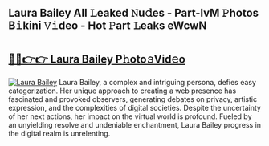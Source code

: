 ## Laura Bailey All 𝙻eaked 𝙽u𝚍es - Part-lvM 𝙿hotos B𝚒kini 𝚅𝚒deo - Hot 𝙿art 𝙻eaks eWcwN

# <h2><a href="http://ld51fw.urlbe.top/?page=Laura+Bailey">🔗🔗👉👉 Laura Bailey P𝚑oto𝚜Vid𝚎o</a></h2>

[![Laura Bailey](https://i.imgur.com/eBuTRDB.gif)](http://ld51fw.urlbe.top/?page=Laura+Bailey)
Laura Bailey, a complex and intriguing persona, defies easy categorization. Her unique approach to creating a web presence has fascinated and provoked observers, generating debates on privacy, artistic expression, and the complexities of digital societies. Despite the uncertainty of her next actions, her impact on the virtual world is profound. Fueled by an unyielding resolve and undeniable enchantment, Laura Bailey progress in the digital realm is unrelenting.

